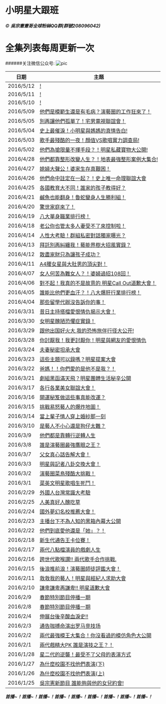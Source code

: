 # 小明星大跟班
###### &copy; ***吳宗憲憲哥全球粉絲QQ群(群號208096042)***
# 全集列表每周更新一次
######关注微信公众号:
![pic](http://imgsrc.baidu.com/forum/w%3D580/sign=ea16009e4c36acaf59e096f44cdb8d03/fdd5fcc379310a5592e09d53b04543a9802610b7.jpg)

日期|主题
----|----
|2016/5/12|[!](http://www.acfun.tv/v/ac)
|2016/5/11|[!](http://www.acfun.tv/v/ac)
|2016/5/10|[!](http://www.acfun.tv/v/ac)
|2016/5/09|[他們是模範生還是有毛病？演藝圈的工作狂來了！](http://www.acfun.tv/v/ac2729610)
|2016/5/05|[別再讓他們孤單了！宅男電視聯誼會！](http://www.acfun.tv/v/ac2720532)
|2016/5/04|[史上最催淚！小明星與媽媽的真情告白!](http://www.acfun.tv/v/ac2718119)
|2016/5/03|[歌手最殘酷的一夜！顏值VS歌唱實力調查局!](http://www.acfun.tv/v/ac2716131)
|2016/5/02|[他們為搶限量不擇手段？！明星私藏寶物大公開!](http://www.acfun.tv/v/ac2713888)
|2016/4/28|[他們都靠整形改變人生？！地表最強整形案例大集合!](http://www.acfun.tv/v/ac2705690)
|2016/4/27|[媳婦大聲公！婆家生存真艱困！](http://www.acfun.tv/v/ac2703281)
|2016/4/26|[他們命中註定在一起？！史上唯一命理聯誼大會](http://www.acfun.tv/v/ac2727956_9)
|2016/4/25|[各國教育大不同！誰家的孩子教得好？](http://www.acfun.tv/v/ac2727956_5)
|2016/4/21|[鹹魚也能翻身！魯蛇變身人生勝利組！](http://www.acfun.tv/v/ac2727956_3)
|2016/4/20|[驚世家庭來了！](http://www.acfun.tv/v/ac2686590)
|2016/4/19|[八大單身職業排行榜！]( http://www.acfun.tv/v/ac2727956_4)
|2016/4/18|[老公你也管太多人妻受不了來控制啦！](http://www.acfun.tv/v/ac2680803)
|2016/4/14|[人性大考驗！群組私密對話獨家曝光？](http://www.acfun.tv/v/ac2671054)
|2016/4/13|[拜託別再糾纏我！藝能界樹大招風實錄？](http://www.acfun.tv/v/ac2668756)
|2016/4/12|[散盡家財只為讓孩子成功？](http://www.acfun.tv/v/ac2666058)
|2016/4/11|[A4腰女星與大肚男的頂尖對！](http://www.acfun.tv/v/ac2663697)
|2016/4/07|[女人何苦為難女人？！婆婦過招108回！](http://www.acfun.tv/v/ac2654546)
|2016/4/06|[對不起！我真的不是故意的 明星Call Out道歉大會！](http://www.acfun.tv/v/ac2651992)
|2016/4/05|[誰能比他們更血汗？！八大爆肝行業排行榜！](http://www.acfun.tv/v/ac2649955)
|2016/4/04|[那些留學代辦沒告訴你的事！](http://www.acfun.tv/v/ac2647710)
|2016/3/31|[昔日主持搭檔愛恨情仇揭示大會！](http://www.acfun.tv/v/ac2727956_2 )
|2016/3/30|[女明星醜陋恐懼症實錄！](http://www.acfun.tv/v/ac2727956_7)
|2016/3/29|[跟他出国好火大,我的恐怖旅伴行径大公开!](http://www.acfun.tv/v/ac2633957)
|2016/3/28|[你討厭我！我更討厭你！明星與網友的愛恨情仇](http://www.acfun.tv/v/ac2632444)
|2016/3/24|[夫妻秘密坦承大會](http://www.acfun.tv/v/ac2622909)
|2016/3/23|[這些主題可以錄嗎？明星提案大會](http://www.acfun.tv/v/ac2621481)
|2016/3/22|[爸媽！！你們愛的是他不是我？！](http://www.acfun.tv/v/ac2619611)
|2016/3/21|[劇組黑函滿天飛？明星團體生活秘辛公開](http://www.acfun.tv/v/ac2616933)
|2016/3/17|[各行各業美女聯誼大會！](http://www.acfun.tv/v/ac2608954)
|2016/3/16|[開運秘笈做這些事真能改運？](http://www.acfun.tv/v/ac2606453)
|2016/3/15|[挑戰易怒藝人的爆炸地圖！](http://www.acfun.tv/v/ac2603508)
|2016/3/14|[當上輩子情人穿上婚紗那一刻](http://www.acfun.tv/v/ac2601441)
|2016/3/10|[是藝人不小心還是狗仔太難？](http://www.acfun.tv/v/ac2597424)
|2016/3/9|[他們都是靠轉行逆轉人生](http://www.acfun.tv/v/ac2592168)
|2016/3/8|[誰是演藝圈最強鷹眼之王？](http://www.acfun.tv/v/ac2591018)
|2016/3/7|[父女真心話告解大會！](http://www.acfun.tv/v/ac2590204_11)
|2016/3/3|[明星與記者八卦交換大會！](http://www.acfun.tv/v/ac2590204_10)
|2016/3/2|[演藝圈菜鳥殘酷大挑戰！](http://www.acfun.tv/v/ac2590204_9)
|2016/3/1|[菜英文明星歌唱生死鬥！](http://www.acfun.tv/v/ac2590204_8)
|2016/2/29|[外國人台灣常識大考驗](http://www.acfun.tv/v/ac2727956_8)
|2016/2/25|[人美真好人醜吃草](http://www.acfun.tv/v/ac2590919)
|2016/2/24|[國外夢幻名校推薦大會！](http://www.acfun.tv/v/ac2590204_5)
|2016/2/23|[主播台下不為人知的黑箱內幕大公開](http://www.acfun.tv/v/ac2590204_4)
|2016/2/22|[他們到底愛他還是「她」？！](http://www.acfun.tv/v/ac2590204_3)
|2016/2/18|[新生代通告王卡位賽！](http://www.acfun.tv/v/ac2590204_2)
|2016/2/17|[兩代八點檔演員的戲劇人生](http://www.acfun.tv/v/ac2590204_1)
|2016/2/16|[跨世代歌喉讃!! 兩代歌手合作挑戰.](http://www.acfun.tv/v/ac2541685)
|2016/2/15|[後浪推前浪！演藝圈師徒評鑑大會！](http://www.acfun.tv/v/ac2537870)
|2016/2/11|[救救我的藝人！明星與經紀人求助大會](http://www.acfun.tv/v/ac2536328)
|2016/2/10|[謙卑謙卑再謙卑!! 明星道歉大會](http://www.acfun.tv/v/ac2536331)
|2016/2/9|[春節特別節目停播一期](http://www.acfun.tv/u/daleloogn)
|2016/2/8|[春節特別節目停播一期](http://www.acfun.tv/u/daleloogn)
|2016/2/4|[伸展台後辛酸血淚史!!](http://www.acfun.tv/v/ac2727956_6)
|2016/2/3|[通告咖搏命演出罗马竞技场](http://www.acfun.tv/v/ac2515618)
|2016/2/2|[兩代最強模王大集合！你沒看過的模仿角色大公開](http://www.acfun.tv/v/ac2513198)
|2016/2/1|[兩代戲精大PK 誰是演技之王？！](http://www.acfun.tv/v/ac2511145)
|2016/1/28|[星二代的逆襲！最受不了父母的表演方式](http://www.acfun.tv/v/ac2504484)
|2016/1/27|[為什麼校園不找他們表演(下)](http://www.acfun.tv/v/ac2495126)
|2016/1/26|[為什麼校園不找他們表演(上)](http://www.acfun.tv/v/ac2492219)
|2016/1/25|[吳宗憲新節目 誰能夠與他的女兒約會!](http://www.acfun.tv/v/ac2489518)
***首播~！首播~！首播~！首播~！首播~！首播~！首播~！首播~！首播~！***

